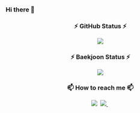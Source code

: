### Hi there 👋


<h3 align="center">⚡ GitHub Status ⚡</h3>
<p align="center">
  <img src="https://github-readme-stats.vercel.app/api?username=Tjdnjs&show_icons=true&theme=tokyonight&icon_color=AA0017">
</p>

<h3 align="center">⚡ Baekjoon Status ⚡</h3>
<p align="center">
  <img src="http://mazassumnida.wtf/api/v2/generate_badge?boj=2seowon">
</p>

<h3 align="center">📫 How to reach me 📫</h3>
<p align="center">
  <img src="https://img.shields.io/badge/2seowon@naver.com-03C75A?style=plastic&logo=Naver&logoColor=white"/></a>&nbsp
  <a href="https://www.instagram.com/s__won_._/">
    <img src="https://img.shields.io/badge/INSTAGRAM-E4405F?style=plastic&logo=Instagram&logoColor=white"/>
  </a>&nbsp
</p>
<!--
**Tjdnjs/Tjdnjs** is a ✨ _special_ ✨ repository because its `README.md` (this file) appears on your GitHub profile.

Here are some ideas to get you started:

- 🔭 I’m currently working on ...
- 🌱 I’m currently learning ...
- 👯 I’m looking to collaborate on ...
- 🤔 I’m looking for help with ...
- 💬 Ask me about ...
- 📫 How to reach me: ...
- 😄 Pronouns: ...
- ⚡ Fun fact: ...
-->
